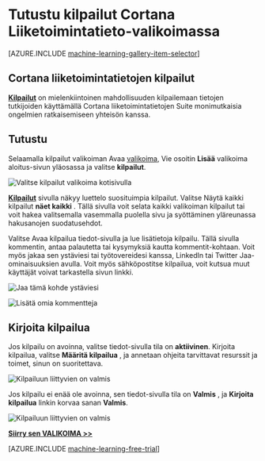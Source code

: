 <properties
    pageTitle="Cortana liiketoimintatietojen valikoima kilpailut | Microsoft Azure"
    description="Tutustu kilpailut Cortana Liiketoimintatieto-valikoimassa."
    services="machine-learning"
    documentationCenter=""
    authors="garyericson"
    manager="jhubbard"
    editor="cgronlun"/>

<tags
    ms.service="machine-learning"
    ms.workload="data-services"
    ms.tgt_pltfrm="na"
    ms.devlang="na"
    ms.topic="article"
    ms.date="10/13/2016"
    ms.author="roopalik;garye"/>


# <a name="discover-competitions-in-the-cortana-intelligence-gallery"></a>Tutustu kilpailut Cortana Liiketoimintatieto-valikoimassa

[AZURE.INCLUDE [machine-learning-gallery-item-selector](../../includes/machine-learning-gallery-item-selector.md)]

## <a name="cortana-intelligence-competitions"></a>Cortana liiketoimintatietojen kilpailut

**[Kilpailut](https://gallery.cortanaintelligence.com/competitions)** on mielenkiintoinen mahdollisuuden kilpailemaan tietojen tutkijoiden käyttämällä Cortana liiketoimintatietojen Suite monimutkaisia ongelmien ratkaisemiseen yhteisön kanssa.

## <a name="discover"></a>Tutustu

  Selaamalla kilpailut valikoiman Avaa [valikoima](http://gallery.cortanaintelligence.com), Vie osoitin **Lisää** valikoima aloitus-sivun yläosassa ja valitse **kilpailut**.

![Valitse kilpailut valikoima kotisivulla](media/machine-learning-gallery-competitions/select-competitions-in-gallery.png)

 **[Kilpailut](https://gallery.cortanaintelligence.com/competitions)** 
 sivulla näkyy luettelo suosituimpia kilpailut.
Valitse Näytä kaikki kilpailut **näet kaikki** .
Tällä sivulla voit selata kaikki valikoiman kilpailut tai voit hakea valitsemalla vasemmalla puolella sivu ja syöttäminen yläreunassa hakusanojen suodatusehdot.

 Valitse Avaa kilpailua tiedot-sivulla ja lue lisätietoja kilpailu. Tällä sivulla kommentin, antaa palautetta tai kysymyksiä kautta kommentit-kohtaan. Voit myös jakaa sen ystäviesi tai työtovereidesi kanssa, LinkedIn tai Twitter Jaa-ominaisuuksien avulla. Voit myös sähköpostitse kilpailua, voit kutsua muut käyttäjät voivat tarkastella sivun linkki.

![Jaa tämä kohde ystäviesi](media\machine-learning-gallery-how-to-use-contribute-publish\share-links.png)

![Lisätä omia kommentteja](media\machine-learning-gallery-how-to-use-contribute-publish\comments.png)

## <a name="enter-a-competition"></a>Kirjoita kilpailua

Jos kilpailu on avoinna, valitse tiedot-sivulla tila on **aktiivinen**. Kirjoita kilpailua, valitse **Määritä kilpailua** , ja annetaan ohjeita tarvittavat resurssit ja toimet, sinun on suoritettava.

![Kilpailuun liittyvien on valmis](media\machine-learning-gallery-competitions\open-competition.png)

Jos kilpailu ei enää ole avoinna, sen tiedot-sivulla tila on **Valmis** , ja **Kirjoita kilpailua** linkin korvaa sanan **Valmis**.

![Kilpailuun liittyvien on valmis](media\machine-learning-gallery-competitions\completed-competition.png)


**[Siirry sen VALIKOIMA >>](http://gallery.cortanaintelligence.com)**

[AZURE.INCLUDE [machine-learning-free-trial](../../includes/machine-learning-free-trial.md)]
